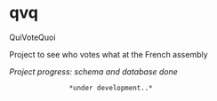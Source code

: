 # qvq

QuiVoteQuoi

Project to see who votes what at the French assembly

*Project progress: schema and database done*

                   *under development..* 
